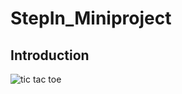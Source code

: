 # StepIn_Miniproject
## Introduction
![tic tac toe](http://www.thepopularapps.com/application/upload/Apps/2017/05/tic-tac-toe-game-free-29.png) 
